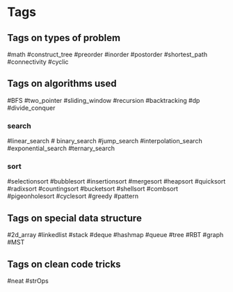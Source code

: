 # Tags

## Tags on types of problem
#math
#construct_tree
#preorder
#inorder
#postorder
#shortest_path 
#connectivity 
#cyclic

## Tags on algorithms used
#BFS
#two_pointer
#sliding_window
#recursion
#backtracking
#dp
#divide_conquer
### search 
#linear_search # binary_search #jump_search #interpolation_search #exponential_search #ternary_search
### sort 
#selectionsort #bubblesort #insertionsort #mergesort #heapsort #quicksort #radixsort #countingsort #bucketsort #shellsort #combsort #pigeonholesort #cyclesort 
#greedy
#pattern


## Tags on special data structure
#2d_array 
#linkedlist
#stack
#deque
#hashmap
#queue
#tree #RBT
#graph #MST 


## Tags on clean code tricks
#neat 
#strOps